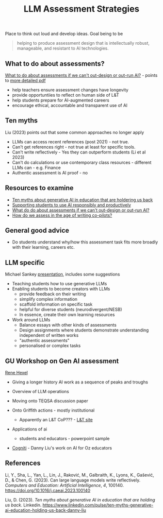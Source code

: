 ﻿---
title: LLM Assessment Strategies
---

Place to think out loud and develop ideas. Goal being to be
>  helping to produce assessment design that is intellectually robust, manageable, and resistant to AI technologies.

## What to do about assessments?

[What to do about assessments if we can't out-design or out-run AI?](https://educational-innovation.sydney.edu.au/teaching@sydney/what-to-do-about-assessments-if-we-cant-out-design-or-out-run-ai/) - points to [more detailed pdf](https://unisyd-my.sharepoint.com/personal/danny_liu_sydney_edu_au/_layouts/15/onedrive.aspx?id=%2Fpersonal%2Fdanny%5Fliu%5Fsydney%5Fedu%5Fau%2FDocuments%2FEI%2F2023%2Fgenerative%20AI%2FAssessments%20for%20semester%202%2C%202023%2Epdf&parent=%2Fpersonal%2Fdanny%5Fliu%5Fsydney%5Fedu%5Fau%2FDocuments%2FEI%2F2023%2Fgenerative%20AI&ga=1)

- help teachers ensure assessment changes have longevity
- provide opportuntiies to reflect on human side of L&T
- help students prepare for AI-augmented careers
- encourage ethical, accountable and transparent use of AI


## Ten myths

Liu (2023) points out that some common approaches no longer apply

- LLMs can access recent references (post 2021) - not true.
- Can't get references right - not true at least for specific tools.
- Can't write reflectively - Yes they can outperform students (Li et al 2023)
- Can't do calculations or use contemporary class resources - different LLMs can - e.g. Finance
- Authentic assessment is AI proof - no

## Resources to examine

- [Ten myths about generative AI in education that are holdering us back](https://educational-innovation.sydney.edu.au/teaching@sydney/ten-myths-about-generative-ai-in-education-that-are-holding-us-back/)
- [Supporting students to use AI responsibly and productively](https://educational-innovation.sydney.edu.au/teaching@sydney/supporting-students-to-use-ai-responsibly-and-productively/)
- [What do do about assessments if we can't out-design or out-run AI?](https://educational-innovation.sydney.edu.au/teaching@sydney/what-to-do-about-assessments-if-we-cant-out-design-or-out-run-ai/)
- [How do we assess in the age of writing co-pilots?](https://educational-innovation.sydney.edu.au/teaching@sydney/chatgpt-is-old-news-how-do-we-assess-in-the-age-of-ai-writing-co-pilots/)

## General good advice

- Do students understand why/how this assessment task fits more broadly with their learning, careers etc.

## LLM specific

Michael Sankey [presentation](https://www.slideshare.net/michaelsankey/principles-of-assessment-259432099), includes some suggestions

- Teaching students how to use generative LLMs
- Enabling students to become creators with LLMs
  - provide feedback on their writing
  - simplify complex information
  - scaffold information on specific task
  - helpful for diverse students (neurodivergent/NESB)
  - In essence, create their own learning resources
- Work around LLMs
  - Balance essays with other kinds of assessments 
  - Design assignments where students demonstrate understanding independent of written works
  - "authentic assessments"
  - personalised or complex tasks

## GU Workshop on Gen AI assessment

[Rene Hexel](https://experts.griffith.edu.au/9237-rene-hexel)

- Giving a longer history AI work as a sequence of peaks and troughs
- Overview of LLM operations 
- Moving onto TEQSA discussion paper
- Onto Griffith actions - mostly institutional
  - Apparently an L&T CoP??? - [L&T site](https://griffitheduau.sharepoint.com/sites/LTSupportResources/SitePages/AI-tools-in-learning-and-teaching.aspx)
- Applications of ai
  - students and educators - powerpoint sample

- [Cogniti](https://cogniti.ai/docs/how-do-i-access-cogniti/) - Danny Liu's work on AI for Oz educators

## References

Li, Y., Sha, L., Yan, L., Lin, J., Raković, M., Galbraith, K., Lyons, K., Gašević, D., & Chen, G. (2023). Can large language models write reflectively. *Computers and Education: Artificial Intelligence*, *4*, 100140. <https://doi.org/10.1016/j.caeai.2023.100140>

Liu, D. (2023). *Ten myths about generative AI in education that are holding us back*. Linkedin. <https://www.linkedin.com/pulse/ten-myths-generative-ai-education-holding-us-back-danny-liu>